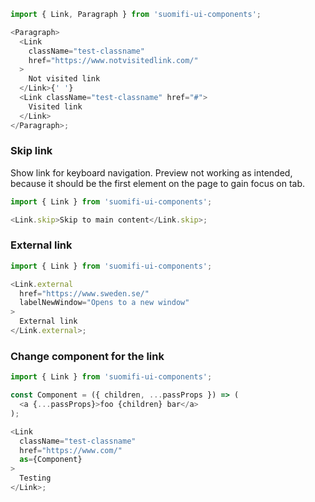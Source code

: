 ```js
import { Link, Paragraph } from 'suomifi-ui-components';

<Paragraph>
  <Link
    className="test-classname"
    href="https://www.notvisitedlink.com/"
  >
    Not visited link
  </Link>{' '}
  <Link className="test-classname" href="#">
    Visited link
  </Link>
</Paragraph>;
```

### Skip link

Show link for keyboard navigation. Preview not working as intended, because it should be the first element on the page to gain focus on tab.

```js
import { Link } from 'suomifi-ui-components';

<Link.skip>Skip to main content</Link.skip>;
```

### External link

```js
import { Link } from 'suomifi-ui-components';

<Link.external
  href="https://www.sweden.se/"
  labelNewWindow="Opens to a new window"
>
  External link
</Link.external>;
```

### Change component for the link

```js
import { Link } from 'suomifi-ui-components';

const Component = ({ children, ...passProps }) => (
  <a {...passProps}>foo {children} bar</a>
);

<Link
  className="test-classname"
  href="https://www.com/"
  as={Component}
>
  Testing
</Link>;
```

